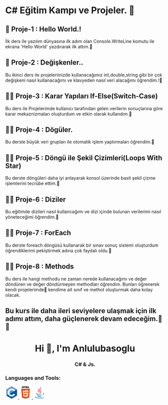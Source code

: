 

# C# Eğitim Kampı ve Projeler. 👋

## 📌 Proje-1 : Hello World.!
İlk ders ile yazılım dünyasına ilk adım olan Console.WriteLine komutu ile ekrana 'Hello World' yazdırarak ilk attım.🔗

## 📌 Proje-2 : Değişkenler..
Bu ikinci ders ile projelerimizde kullanacağımız int,double,string gibi bir çok değişkeni nasıl kullanacağımı ve klavyeden nasıl veri alacağımı öğrendim.!🔗

## 📌📌 Proje-3 : Karar Yapıları If-Else(Switch-Case)
Bu ders ile Projelerimde kullanıcı tarafından gelen verilerin sonuçlarına göre karar mekaznizmaları oluşturdum ve etkin olarak kullandım.🔗

## 📌📌 Proje-4 : Dögüler.
Bu derste büyük veri grupları ile otomatik işlem yaptırmaları öğrendim.🔗

## 📌📌 Proje-5 : Döngü ile Şekil Çizimleri(Loops With Star)
Bu derste döngüleri daha iyi anlayarak konsol üzerinde basit şekil çizme işlemlerini tecrübe ettim.🔗

## 📌📌 Proje-6 : Diziler
Bu eğitimde dizileri nasıl kullancağımı ve dizi içinde bulunan verilerimi nasıl yöneteceğimi öğrendim.🔗

## 📌📌 Proje-7 : ForEach
Bu derste foreach döngüsü kullanarak bir sınav sonuç sistemi oluşturdum öğrendiklerimi pekiştirmek adına çok faydalı oldu.🔗

## 📌📌 Proje-8 : Methods 
Bu ders ile hangi methodu ne zaman nerede kullanacağımı ve değer döndüren ve değer döndürmeyen methodları öğrendim. Bunları öğrenerek kendi projelerimde🔗
kendime ait sınıf ve methot oluşturmak daha kolay olacak.

## Bu kurs ile daha ileri seviyelere ulaşmak için ilk adımı attım, daha güçlenerek devam edeceğim.🏹🏹

<h1 align="center">Hi 👋, I'm Anlulubasoglu</h1>
<h3 align="center">C# & Js.</h3>

<p align="left">
</p>

<h3 align="left">Languages and Tools:</h3>
<p align="left"> <a href="https://www.cprogramming.com/" target="_blank" rel="noreferrer"> <img src="https://raw.githubusercontent.com/devicons/devicon/master/icons/c/c-original.svg" alt="c" width="40" height="40"/> </a> <a href="https://www.w3.org/html/" target="_blank" rel="noreferrer"> <img src="https://raw.githubusercontent.com/devicons/devicon/master/icons/html5/html5-original-wordmark.svg" alt="html5" width="40" height="40"/> </a> <a href="https://www.java.com" target="_blank" rel="noreferrer"> <img src="https://raw.githubusercontent.com/devicons/devicon/master/icons/java/java-original.svg" alt="java" width="40" height="40"/> </a> </p>

